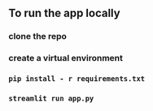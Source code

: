 ## To run the app locally

### clone the repo

### create a virtual environment

### `pip install - r requirements.txt`

### `streamlit run app.py`

